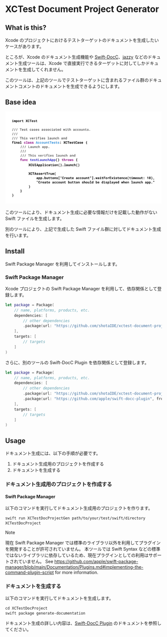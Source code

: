 # XCTest Document Project Generator

## What is this?

Xcode のプロジェクトにおけるテストターゲットのドキュメントを生成したいケースがあります。

ところが、Xcode のドキュメント生成機能や [Swift-DocC](https://www.swift.org/documentation/docc/)、[jazzy](https://github.com/realm/jazzy) などのドキュメント生成ツールは、Xcode で直接実行できるターゲットに対してしかドキュメントを生成してくれません。

このツールは、上記のツールでテストターゲットに含まれるファイル群のドキュメントコメントのドキュメントを生成できるようにします。

## Base idea

![コンセプト解説図](/Docs/convert-image.gif)

このツールにより、ドキュメント生成に必要な情報だけを記載した動作がない Swift ファイルを生成します。

別のツールにより、上記で生成した Swift ファイル群に対してドキュメント生成を行います。

## Install

Swift Package Manager を利用してインストールします。

### Swift Package Manager

Xcode プロジェクトの Swift Package Manager を利用して、依存関係として登録します。

```swift:Package.swift
let package = Package(
    // name, platforms, products, etc.
    dependencies: [
        // other dependencies
        .package(url: "https://github.com/shotaIDE/xctest-document-project-generate", from: "0.1.0")
    ],
    targets: [
        // targets
    ]
)
```

さらに、別のツールの Swift-DocC Plugin を依存関係として登録します。

```swift:Package.swift
let package = Package(
    // name, platforms, products, etc.
    dependencies: [
        // other dependencies
        .package(url: "https://github.com/shotaIDE/xctest-document-project-generate", from: "0.1.0"),
        .package(url: "https://github.com/apple/swift-docc-plugin", from: "1.1.0")
    ],
    targets: [
        // targets
    ]
)
```

## Usage

ドキュメント生成には、以下の手順が必要です。

1. ドキュメント生成用のプロジェクトを作成する
2. ドキュメントを生成する

### ドキュメント生成用のプロジェクトを作成する

#### Swift Package Manager

以下のコマンドを実行してドキュメント生成用のプロジェクトを作ります。

```shell
swift run XCTestDocProjectGen path/to/your/test/swift/directory XCTestDocProject
```

> [!NOTE]
> 現在 Swift Package Manager では標準のライブラリ以外を利用してプラグインを開発することが許可されていません。
> 本ツールでは Swift Syntax などの標準ではないライブラリに依存しているため、現在プラグインとしての利用はサポートされていません。
> See https://github.com/apple/swift-package-manager/blob/main/Documentation/Plugins.md#implementing-the-command-plugin-script for more information.

### ドキュメントを生成する

以下のコマンドを実行してドキュメントを生成します。

```shell
cd XCTestDocProject
swift package generate-documentation
```

ドキュメント生成の詳しい内容は、[Swift-DocC Plugin](https://apple.github.io/swift-docc-plugin/documentation/swiftdoccplugin/) のドキュメントを参照してください。
